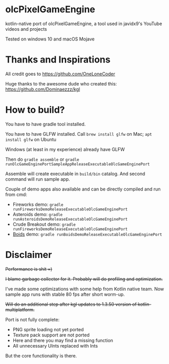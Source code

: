 # olcPixelGameEngine
kotlin-native port of olcPixelGameEngine, a tool used in javidx9's YouTube videos and projects

Tested on windows 10 and macOS Mojave

# Thanks and Inspirations
All credit goes to https://github.com/OneLoneCoder

Huge thanks to the awesome dude who created this: https://github.com/Dominaezzz/kgl

# How to build?
You have to have gradle tool installed.

You have to have GLFW installed. Call `brew install glfw` on Mac; `apt install glfw` on Ubuntu

Windows (at least in my experience) already have GLFW

Then do `gradle assemble` or `gradle runOlcGameEnginePortSampleAppReleaseExecutableOlcGameEnginePort`

Assemble will create executable in `build/bin` catalog. And second command will run sample app.

Couple of demo apps also available and can be directly compiled and run from cmd:
- Fireworks demo:
    `gradle runFireworksDemoReleaseExecutableOlcGameEnginePort`
- Asteroids demo:
    `gradle runAsteroidsDemoReleaseExecutableOlcGameEnginePort`  
- Crude Breakout demo:
    `gradle runFireworksDemoReleaseExecutableOlcGameEnginePort`
- [Boids](https://en.wikipedia.org/wiki/Boids) demo:
    `gradle runBoidsDemoReleaseExecutableOlcGameEnginePort`

# Disclaimer
~~Performance is shit =)~~ 

~~I blame garbage collector for it. Probably will do profiling and optimization.~~

I've made some optimizations with some help from Kotlin native team. 
Now sample app runs with stable 80 fps after short worm-up.

~~Will do an additional step after kgl updates to 1.3.50 version of kotlin-multiplatform.~~

Port is not fully complete:
- PNG sprite loading not yet ported
- Texture pack support are not ported
- Here and there you may find a missing function
- All unnecessary UInts replaced with Ints

But the core functionality is there.
